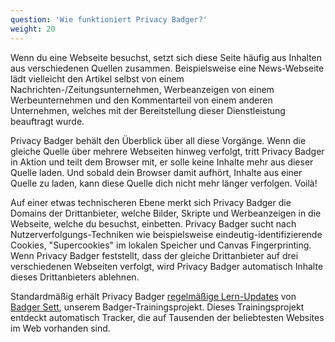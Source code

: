 ```yaml
---
question: 'Wie funktioniert Privacy Badger?'
weight: 20
---
```


Wenn du eine Webseite besuchst, setzt sich diese Seite häufig aus Inhalten aus verschiedenen Quellen zusammen. Beispielsweise eine News-Webseite lädt vielleicht den Artikel selbst von einem Nachrichten-/Zeitungsunternehmen, Werbeanzeigen von einem Werbeunternehmen und den Kommentarteil von einem anderen Unternehmen, welches mit der Bereitstellung dieser Dienstleistung beauftragt wurde.

Privacy Badger behält den Überblick über all diese Vorgänge. Wenn die gleiche Quelle über mehrere Webseiten hinweg verfolgt, tritt Privacy Badger in Aktion und teilt dem Browser mit, er solle keine Inhalte mehr aus dieser Quelle laden. Und sobald dein Browser damit aufhört, Inhalte aus einer Quelle zu laden, kann diese Quelle dich nicht mehr länger verfolgen. Voilà!

Auf einer etwas technischeren Ebene merkt sich Privacy Badger die Domains der Drittanbieter, welche Bilder, Skripte und Werbeanzeigen in die Webseite, welche du besuchst, einbetten. Privacy Badger sucht nach Nutzerverfolgungs-Techniken wie beispielsweise eindeutig-identifizierende Cookies, "Supercookies" im lokalen Speicher und Canvas Fingerprinting. Wenn Privacy Badger feststellt, dass der gleiche Drittanbieter auf drei verschiedenen Webseiten verfolgt, wird Privacy Badger automatisch Inhalte dieses Drittanbieters ablehnen.

Standardmäßig erhält Privacy Badger [regelmäßige Lern-Updates](https://www.eff.org/deeplinks/2023/10/privacy-badger-learns-block-ever-more-trackers) von [Badger Sett](https://github.com/EFForg/badger-sett), unserem Badger-Trainingsprojekt. Dieses Trainingsprojekt entdeckt automatisch Tracker, die auf Tausenden der beliebtesten Websites im Web vorhanden sind.
